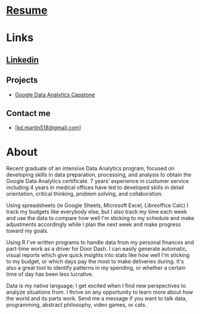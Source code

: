 # [Resume](https://docs.google.com/document/d/1El2vVYEo1wF1L6a0XiJLExENeYUHnhtzeHNWFl7H-y8/edit?usp=sharing)

# Links

## [Linkedin](https://www.linkedin.com/in/kevin-martin-data-analyst/)

## Projects

- [Google Data Analytics Capstone](https://github.com/kdmartin518/Google_Data_Analytics_Capstone)

## Contact me

- [kd.martin518@gmail.com]

# About

Recent graduate of an intensive Data Analytics program, focused on developing skills in data preparation, processing, and analysis to obtain the Google Data Analytics certificate. 7 years’ experience in customer service including 4 years in medical offices have led to developed skills in detail orientation, critical thinking, problem solving, and collaboration. 

Using spreadsheets (ie Google Sheets, Microsoft Excel, Libreoffice Calc) I track my budgets like everybody else, but I also track my time each week and use the data to compare how well I'm sticking to my schedule and make adjustments accordingly while I plan the next week and make progress toward my goals.

Using R I've written programs to handle data from my personal finances and part-time work as a driver for Door Dash. I can easily generate automatic, visual reports which give quick insights into stats like how well I'm sticking to my budget, or which days pay the most to make deliveries during. It's also a great tool to identify patterns in my spending, or whether a certain time of day has been less lucrative.

Data is my native language; I get excited when I find new perspectives to analyze situations from. I thrive on any opportunity to learn more about how the world and its parts work. Send me a message if you want to talk data, programming, abstract philosophy, video games, or cats.






<!--
**kdmartin518/kdmartin518** is a ✨ _special_ ✨ repository because its `README.md` (this file) appears on your GitHub profile.

Here are some ideas to get you started:

- 🔭 I’m currently working on ...
- 🌱 I’m currently learning ...
- 👯 I’m looking to collaborate on ...
- 🤔 I’m looking for help with ...
- 💬 Ask me about ...
- 📫 How to reach me: ...
- 😄 Pronouns: ...
- ⚡ Fun fact: ...
-->

